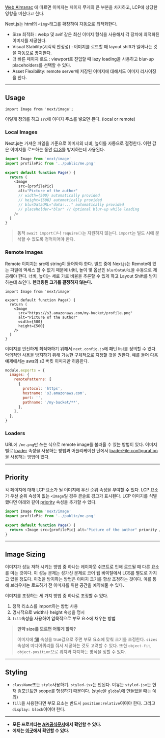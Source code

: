 [Web Almanac](https://almanac.httparchive.org/en/2022/page-weight#content-type-and-file-formats) 에 따르면 이미지는 페이지 무게의 큰 부분을 차지하고, LCP에 상당한 영향을 미친다고 한다.  

Next.js는 html의 `<img>`태그를 확장하여 자동으로 최적화한다.

- Size 최적화 : webp 및 avif 같은 최신 이미지 형식을 사용해서 각 장치에 최적화된 이미지를 제공한다.
- Visual Stability(시각적 안정성) : 이미지를 로드할 때 layout shift가 일어나는 것을 자동으로 방지한다.
- 더 빠른 페이지 로드 : viewport로 진입할 때 lazy loading을 사용하고 blur-up placeholders를 선택할 수 있다.
- Asset Flexibility: remote server에 저장된 이미지에 대해서도 이미지 리사이징을 한다.

---

## Usage

```tsx
import Image from 'next/image';
```

이렇게 정의를 하고 `src`에 이미지 주소를 넣으면 된다. (local or remote)

### Local Images

Next.js는 가져온 파일을 기준으로 이미지의 너비, 높이를 자동으로 결정한다. 이런 값은 이미지를 로드하는 동안 [CLS](https://nextjs.org/learn/seo/web-performance/cls)를 방지하는데 사용된다.

```js
import Image from 'next/image'
import profilePic from '../public/me.png'
 
export default function Page() {
  return (
    <Image
      src={profilePic}
      alt="Picture of the author"
      // width={500} automatically provided
      // height={500} automatically provided
      // blurDataURL="data:..." automatically provided
      // placeholder="blur" // Optional blur-up while loading
    />
  )
}
```

> 동적 `await import()`나 `require()`는 지원하지 않는다. `import`는 빌드 시에 분석할 수 있도록 정적이어야 한다.

### Remote Images

Remote 이미지는 src에 string이 들어와야 한다. 빌드 중에 Next.js는 Remote에 있는 파일에 액세스 할 수 없기 때문에 너비, 높이 및 옵션인 `blurDataURL`을 수동으로 제공해야 한다. 너비, 높이는 세로 가로 비율을 추론할 수 있게 하고 Layout Shift를 방지하는데 쓰인다. **렌더링된 크기를 결정하지 않는다.**

```tsx
import Image from 'next/image'
 
export default function Page() {
  return (
    <Image
      src="https://s3.amazonaws.com/my-bucket/profile.png"
      alt="Picture of the author"
      width={500}
      height={500}
    />
  )
}
```

이미지를 안전하게 최적화하기 위해서 `next.config.js`에 패턴 list를 정의할 수 있다. 악의적인 사용을 방지하기 위해 가능한 구체적으로 지정할 것을 권한다. 예를 들어 다음 예제에서는 aws의 s3 버킷 이미지만 허용한다.

```js
module.exports = {
  images: {
    remotePatterns: [
      {
        protocol: 'https',
        hostname: 's3.amazonaws.com',
        port: '',
        pathname: '/my-bucket/**',
      },
    ],
  },
}
```

### Loaders

URL에 `/me.png`만 쓰는 식으로 remote image를 불러올 수 있는 방법이 있다. 이미지 별로 [loader](https://nextjs.org/docs/app/api-reference/components/image#loader) 속성을 사용하는 방법과 어플리케이션 단에서 [loaderFile configuration](https://nextjs.org/docs/app/api-reference/components/image#loaderfile)을 사용하는 방법이 있다.

---

## Priority

각 페이지에 대해 LCP 요소가 될 이미지에 우선 순위 속성을 부여할 수 있다. LCP 요소가 우선 순위 속성이 없는 `<Image`일 경우 콘솔로 경고가 표시된다. LCP 이미지를 식별했다면 아래와 같이 [priority](https://nextjs.org/docs/app/api-reference/components/image#priority) 속성을 추가할 수 있다.

```js
import Image from 'next/image'
import profilePic from '../public/me.png'
 
export default function Page() {
  return <Image src={profilePic} alt="Picture of the author" priority />
}
```

---

## Image Sizing

이미지가 성능 저하 시키는 방법 중 하나는 레이아웃 쉬프트로 인해 로드될 때 다른 요소를 미는 것이다. 이 성능 문제는 성가신 문제로 코어 웹 바이탈에서 LCS를 별도로 가지고 있을 정도다. 이것을 방지하는 방법은 이미지 크기를 항상 조정하는 것이다. 이를 통해 브라우저는 로드하기 전 이미지를 위한 공간을 예약해둘 수 있다.  

이미지를 조정하는 세 가지 방법 중 하나로 조정할 수 있다.

1. 정적 리소스를 import하는 방법 사용
2. 명시적으로 width나 height 속성을 명시
3. `fill`속성을 사용하여 암묵적으로 부모 요소에 채우는 방법

> **만약 size를 모르면 어떻게 할까?**  
>
> 이미지에 [fill](https://nextjs.org/docs/app/api-reference/components/image#fill) 속성을 true값으로 주면 부모 요소에 맞춰 크기를 조정한다. `sizes`속성에 미디어쿼리를 줘서 제공하는 것도 고려할 수 있다. 또한 `object-fit`, `object-position`으로 위치와 차지하는 방식을 정할 수 있다.

---

## Styling

- `className`또는 `style`사용하기. `styled-jsx`는 안된다. 이유는 `styled-jsx`는 현재 컴포넌트만 scope를 형성하기 때문이다. (style을 `global`에 만들었을 때는 예외)
- `fill`을 사용한다면 부모 요소는 반드시 `position:relative`여여야 한다. 그리고 `display: block`이어야 한다.

---

- **모든 프로퍼티는 [API공식문서](https://nextjs.org/docs/app/api-reference/components/image)에서 확인할 수 있다.**
- **예제는 [이곳](https://image-component.nextjs.gallery/)에서 확인할 수 있다.**

